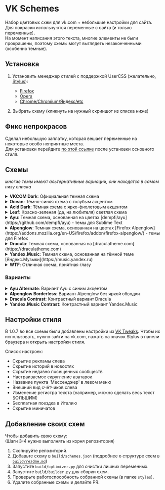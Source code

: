 # VK Schemes

Набор цветовых схем для vk.com + небольшие настройки для сайта.    
Для покраски используются переменные с сайта (и только переменные).    
На момент написания этого текста, многие элементы не были прокрашены, поэтому схемы могут выглядеть незаконченными (особенно темные).    

## Установка

1. Установить менеджер стилей с поддержкой UserCSS (желательно, [Stylus](https://github.com/openstyles/stylus/)):
    - [Firefox](https://addons.mozilla.org/firefox/addon/styl-us/)
    - [Opera](https://addons.opera.com/extensions/details/stylus/)
    - [Chrome/Chromium/Яндекс/etc](https://chrome.google.com/webstore/detail/stylus/clngdbkpkpeebahjckkjfobafhncgmne)

2. Выбрать схему (кликнуть на нужный скриншот из списка ниже)

## Фикс непрокрасов

Сделал небольшую заплатку, которая вешает переменные на некоторые особо неприятные места.    
Для установки перейдите [по этой ссылке](https://github.com/evtn/vk-schemes/raw/lord/build/vk-tempfix.user.css) после установки основного стиля.

## Схемы
*многие темы имеют альтернативные вариации, они находятся в самом низу списка*

<details>
    <summary><b>VKCOM Dark</b>: Официальная темная схема</summary>

[![vk.com Dark](images/vkcomdark.png)](https://github.com/evtn/vk-schemes/raw/build-stable/vk-dark-scheme.user.css)    
</details>

<details>
    <summary><b>Ocean</b>: Тёмно-синяя схема с голубым акцентом</summary>

[![Ocean](images/ocean.png)](https://github.com/evtn/vk-schemes/raw/build-stable/vk-ocean-scheme.user.css)    
</details>

<details>
    <summary><b>Acid Dark</b>: Тёмная схема с ярко-фиолетовым акцентом</summary>

[![Acid Dark](images/acid.png)](https://github.com/evtn/vk-schemes/raw/build-stable/vk-acid_dark-scheme.user.css)    
</details>

<details>
    <summary><b>Leaf</b>: Красно-зеленая (да, на любителя) светлая схема</summary>

[![Leaf](images/leaf.png)](https://github.com/evtn/vk-schemes/raw/build-stable/vk-leaf-scheme.user.css)    
</details>

<details>
    <summary><b>Ayu</b>: Темная схема, основанная на цветах [dempfi/ayu](https://github.com/dempfi/ayu) - темы для Sublime Text</summary>

[![Ayu](images/ayu.png)](https://github.com/evtn/vk-schemes/raw/build-stable/vk-ayu-scheme.user.css)
</details>

<details>
    <summary><b>Alpenglow</b>: Темная схема, основанная на цветах [Firefox Alpenglow](https://addons.mozilla.org/en-US/firefox/addon/firefox-alpenglow/) - темы для Firefox</summary>

[![Alpenglow](images/alpenglow.png)](https://github.com/evtn/vk-schemes/raw/build-stable/vk-alpenglow-scheme.user.css)
</details>

<details>
    <summary><b>Dracula</b>: Темная схема, основанная на [draculatheme.com](https://draculatheme.com)</summary>

[![Dracula](images/dracula.png)](https://github.com/evtn/vk-schemes/raw/build-stable/vk-dracula-scheme.user.css)
</details>

<details>
    <summary><b>Yandex.Music</b>: Темная схема, основанная на тёмной теме [Яндекс.Музыки](https://music.yandex.ru)</summary>

[![Yandex.Music](images/yamusic.png)](https://github.com/evtn/vk-schemes/raw/build-stable/vk-yamusic-scheme.user.css)
</details>

<details>
    <summary><b>WTF</b>: Отличная схема, приятная глазу</summary>

[![WTF](images/wtf.png)](https://github.com/evtn/vk-schemes/raw/build-stable/vk-wtf-scheme.user.css)    
</details>

### Варианты

<details>
    <summary><b>Ayu Alternate</b>: Вариант Ayu с синим акцентом</summary>

[![Ayu](images/ayu-alt.png)](https://github.com/evtn/vk-schemes/raw/build-stable/vk-ayu-alt-scheme.user.css)
</details>

<details>
    <summary><b>Alpenglow Borderless</b>: Вариант Alpenglow без яркой обводки</summary>

[![Alpenglow](images/alpenglow-borderless.png)](https://github.com/evtn/vk-schemes/raw/build-stable/vk-alpenglow-borderless-scheme.user.css)
</details>

<details>
    <summary><b>Dracula Contrast</b>: Контрастный вариант Dracula</summary>

[![Dracula Contrast](images/dracula-contrast.png)](https://github.com/evtn/vk-schemes/raw/build-stable/vk-dracula-contrast-scheme.user.css)
</details>

<details>
    <summary><b>Yandex.Music Contrast</b>: Контрастный вариант Yandex.Music</summary>

[![Yandex.Music Contrast](images/yamusic-contrast.png)](https://github.com/evtn/vk-schemes/raw/build-stable/vk-yamusic-contrast-scheme.user.css)
</details>


## Настройки стиля

В 1.0.7 во все схемы были добавлены настройки из [VK Tweaks](https://github.com/evtn/vk-tweaks).
Чтобы их использовать, нужно зайти на vk.com, нажать на значок Stylus в панели браузера и открыть настройки стиля.    

Список настроек:
- Скрытие рекламы слева    
- Скрытие историй в новостях    
- Скрытие недавно посещенных сообществ    
- Настраиваемое скругление аватарок    
- Название пункта 'Мессенджер' в левом меню    
- Внешний вид счётчиков слева    
- Изменение регистра текста (например, можно сделать весь текст БОЛЬШИМ)    
- Бесплатная поездка в Италию    
- Скрытие миничатов    


## Добавление своих схем

Чтобы добавить свою схему:    
(Шаги 3-4 нужно выполнять из корня репозитория)    

1. Скопируйте репозиторий.    
2. Добавьте схему в `build/schemes.json` (подробнее о структуре схем в [`build/readme.md`](build/readme.md))    
3. Запустите `build/optimizer.py` для очистки лишних переменных.    
4. Запустите `build/builder.py` для сборки схем.    
5. Проверьте работоспособность собранной схемы (в папке `styles`).    
6. Удалите собранные схемы и делайте PR.    
